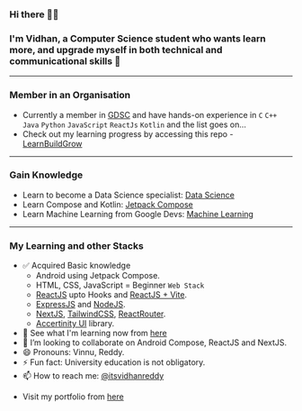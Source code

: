 ### Hi there 👋🏻
### I'm Vidhan, a Computer Science student who wants learn more, and upgrade myself in both technical and communicational skills 🚀
----
### Member in an Organisation
- Currently a member in [GDSC](https://github.com/GDSC-REC) and have hands-on experience in  `C` `C++` `Java` `Python` `JavaScript` `ReactJs` `Kotlin` and the list goes on...
- Check out my learning progress by accessing this repo - [LearnBuildGrow](https://github.com/AVidhanR/LearnBuildGrow)
----
### Gain Knowledge 
* Learn to become a Data Science specialist: [Data Science](https://www.kaggle.com/learn)
* Learn Compose and Kotlin: [Jetpack Compose](https://developer.android.com/courses/android-basics-compose/course)
* Learn Machine Learning from Google Devs: [Machine Learning](https://developers.google.com/machine-learning)
----
### My Learning and other Stacks
- ✅ Acquired Basic knowledge
  - Android using Jetpack Compose.
  - HTML, CSS, JavaScript = Beginner `Web Stack`
  - [ReactJS](https://react.dev/learn) upto Hooks and [ReactJS + Vite](https://vitejs.dev/guide/#trying-vite-online).
  - [ExpressJS](https://expressjs.com/en/starter/installing.html) and [NodeJS](https://nodejs.org/en/learn/getting-started/introduction-to-nodejs).
  - [NextJS](https://nextjs.org/learn?utm_source=next-site&utm_medium=navbar&utm_campaign=home), [TailwindCSS](https://tailwindcss.com/docs/installation), [ReactRouter](https://reactrouter.com/en/main/start/overview).
  - [Accertinity UI](https://ui.aceternity.com/components) library.
- 🌱 See what I'm learning now from [here](https://github.com/AVidhanR/LearnBuildGrow)
- 👯 I’m looking to collaborate on Android Compose, ReactJS and NextJS.
- 😄 Pronouns: Vinnu, Reddy.
- ⚡ Fun fact: University education is not obligatory.
- 📫 How to reach me: [@itsvidhanreddy](https://linktr.ee/itsvidhanreddy)
<!--
**AVidhanR/AVidhanR** is a ✨ _special_ ✨ repository because its `README.md` (this file) appears on your GitHub profile.

Here are some ideas to get you started:

- 🔭 I’m currently working on ...
- 🌱 I’m currently learning ...
- 👯 I’m looking to collaborate on ...
- 🤔 I’m looking for help with ...
- 💬 Ask me about ...
- 📫 How to reach me: ...
- 😄 Pronouns: ...

-->
- Visit my portfolio from [here](https://avidhanr.github.io/MyPortfolio)
